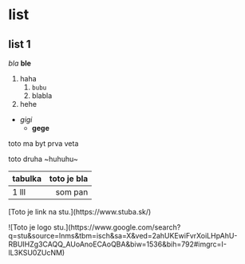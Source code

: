 # list
## list 1

_bla_
**ble**

1. haha
    1. `bubu`
    2. blabla
2. hehe

 * _gigi_
   * **gege**

<p> toto ma byt prva veta <p>
    toto druha
     ~huhuhu~

| tabulka | toto je bla |
| ------- | -----:|
| 1 lll | som pan |



<p>[Toto je link na stu.](https://www.stuba.sk/)<p>
![Toto je logo stu.](https://www.google.com/search?q=stu&source=lnms&tbm=isch&sa=X&ved=2ahUKEwiFvrXoiLHpAhU-RBUIHZg3CAQQ_AUoAnoECAoQBA&biw=1536&bih=792#imgrc=I-lL3KSU0ZUcNM)
